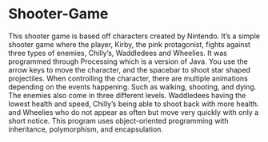 # Shooter-Game

This shooter game is based off characters created by Nintendo. It’s a simple shooter game where the player, Kirby, the pink protagonist,
fights against three types of enemies, Chilly’s, Waddledees and Wheelies. It was programmed through Processing which is a version of Java. You use the arrow keys to move the character, and the spacebar to shoot star shaped projectiles. When controlling the character, there are multiple animations depending on the events happening. Such as walking, shooting, and dying. The enemies also come in three different levels. Waddledees having the lowest health and speed, Chilly’s being able to shoot back with more health. and Wheelies who do not appear as often but move very quickly with only a short notice. This program uses object-oriented programming with inheritance, polymorphism, and encapsulation.
